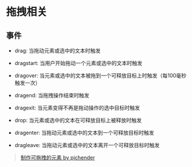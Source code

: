 # 拖拽相关

## 事件

* drag: 当拖动元素或选中的文本时触发

* dragstart: 当用户开始拖动一个元素或选中的文本时触发
* dragover: 当元素或选中的文本被拖到一个可释放目标上时触发（每100毫秒触发一次）
* dragend: 当拖拽操作结束时触发
* dragexit: 当元素变得不再是拖动操作的选中目标时触发

* drop: 当元素或选中的文本在可释放目标上被释放时触发

* dragenter: 当拖动元素或选中的文本到一个可释放目标时触发
* dragleave: 当拖动元素或选中的文本离开一个可释放目标时触发

> [制作可拖拽的元素 by pjchender](https://pjchender.blogspot.com/2017/08/html5-drag-and-drop-api.html)